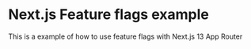 # Next.js Feature flags example

This is a example of how to use feature flags with Next.js 13 App Router
